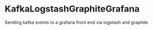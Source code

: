 # KafkaLogstashGraphiteGrafana
Sending kafka events to a grafana front end via logstash and graphite
